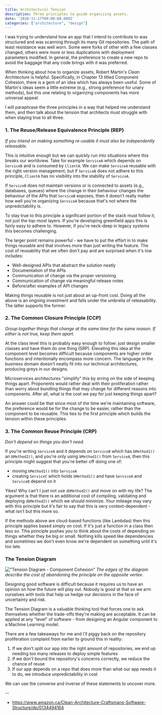 ```yaml
---
title: Architectural Tension
description: Three principles to guide organizing assets.
date: '2020-11-17T09:00:00.000Z'
categories: ["architecture", "design"]
---
```


I was trying to understand how an app that I intend to contribute to was structured and was scanning through its many Git repositories. The path of least resistance was well worn. Some were forks of other with a few classes changed, others were more or less duplications with deployment parameters modified. In general, the preference to create a new repo to avoid the baggage that any code brings with it was preferred.

When thinking about how to organize assets, Robert Martin's _Clean Architecture_ is helpful. Specifically, in Chapter 13 titled Component Cohesion, there is a gem of an idea which has always been useful. Some of Martin's ideas seem a little extreme (e.g., strong preference for unary methods), but this one relating to organizing components has more universal appeal.

I will paraphrase the three principles in a way that helped me understand them, and then talk about the tension that architects must struggle with when staying true to all three.

### 1. The Reuse/Release Equivalence Principle (REP)

_If you intend on making something re-usable it must also be independently releasable._

This is intuitive enough but we can quickly run into situations where this breaks our worldview. Take for example `ServiceA` which depends on `ServiceB` and is consumed by `ClientA`. We can make `ServiceA` reusable with the right version management, but if `ServiceB` does not adhere to this principle, `ClientA` has no visibility into the stability of `ServiceA`.

If `ServiceB` does not maintain versions or is connected to assets (e.g., databases, queues) where the change in their behaviour changes the behaviour of the APIs that `ServiceB` exposes, then it doesn't really matter how well you're organizing `ServiceA` because that's not where the unpredictability is.

To stay true to this principle a significant portion of the stack must follow it, not just the top-most layers. If you're developing greenfield apps this is fairly easy to adhere to. However, if you're neck-deep in legacy systems this becomes challenging. 

The larger point remains powerful - we have to put the effort in to make things reusable and that involves more than just writing the feature. The cost of reusability that we often don't pay and are surprised when it's low includes:

- Well-designed APIs that abstract the solution neatly
- Documentation of the APIs
- Communication of change via the proper versioning
- Communication of change via meaningful release notes
- Before/after examples of API changes

Making things reusable is not just about an up-front cost. Doing all the above is an ongoing investment and falls under the umbrella of releasability. The latter supports the former.

### 2. The Common Closure Principle (CCP)

_Group together things that change at the same time for the same reason. If either is not true, keep them apart._

At the class level this is probably easy enough to follow: just design smaller classes and have them do one thing (SRP).  Elevating this idea at the component level becomes difficult because components are higher order functions and intentionally encompass more concern. The language in the business domain doesn't neatly fit into our technical architectures, producing greys in our designs.

Microservices architectures "simplify" this by erring on the side of keeping things apart. Proponents would rather deal with their proliferation rather than worry about bundling things that may change for different reasons into components. After all, what is the cost we pay for just keeping things apart?

An answer could be that since most of the time we're maintaining software, the preference would be for the change to be easier, rather than the component to be reusable. This ties to the first principle which builds the tension within these principles.


### 3. The Common Reuse Principle (CRP)

_Don't depend on things you don't need._

If you're writing `ServiceA` and it depends on `ServiceB` which has `bMethod1()` an `bMethod2()`, and you're only using `bMethod1()` from `ServiceA`, then this principle might suggest that you're better off doing one of:

- moving `bMethod1()` into `ServiceA`
- creating `ServiceC` which holds `bMethod1()` and have `ServiceA` and `ServiceB` depend on it

Yikes! Why can't I just not use `dbMethod2()` and move on with my life? The argument is that there is an additional cost of compiling, validating and deploying `dbMethod2()` which we should minimize. Your mileage may vary with this principle but it's fair to say that this is very context-dependent - what isn't but this more so.

If the methods above are cloud-based functions (like Lambdas) then this principle applies based simply on cost. If it's just a function in a class then less so. This principle pushes you to think about the costs of depending on things whether they be big or small. Nothing kills speed like dependencies and sometimes we don't even know we're dependent on something until it's too late.

### The Tension Diagram

!["Tension Diagram - Component Cohesion"](/images/architecture-component-tension-diagram-uncle-bob.png)
_The edges of the diagram describe the cost of abandoning the principle on the opposite vertex._

Designing good software is difficult because it requires us to have an opinion on how the future will play out. Nobody is good at that so we arm ourselves with tools that help us hedge our decisions in the face of uncertainty and risk.

The Tension Diagram is a valuable thinking tool that forces one to ask themselves whether the trade-offs they're making are acceptable. It can be applied at any "level" of software - from designing an Angular component to a Machine Learning model.

There are a few takeaways for me and I'll piggy back on the repository proliferation complaint from earlier to ground this in reality:

1. If we don't split our app into the right amount of repositories, we end up needing too many releases to deploy simple features
2. If we don't bound the repository's concerns correctly, we reduce the chance of reuse
3. If our app depends on a repo that does more than what our app needs it to do, we introduce unpredictability in cost

We can use the converse and inverse of these statements to uncover more.

--

- https://www.amazon.ca/Clean-Architecture-Craftsmans-Software-Structure/dp/0134494164